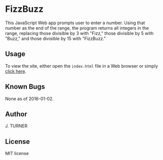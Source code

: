 FizzBuzz
============

This JavaScript Web app prompts user to enter a number. Using that number
as the end of the range, the program returns all integers in the range,
replacing those divisible by 3 with "Fizz," those divisible by 5 with "Buzz,"
and those divisible by 15 with "FizzBuzz."


Usage
-----

To view the site, either open the `index.html` file
in a Web browser or simply [click here](http://htmlpreview.github.com/?https://github.com/j6turner/fizz-buzz/blob/master/index.html).


Known Bugs
-----

None as of 2016-01-02.


Author
-----

J. TURNER


License
-------

MIT license
